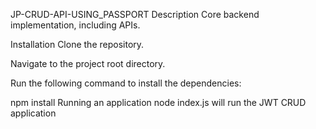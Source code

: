 JP-CRUD-API-USING_PASSPORT
Description Core backend implementation, including APIs.

Installation Clone the repository.

Navigate to the project root directory.

Run the following command to install the dependencies:

npm install Running an application node index.js will run the JWT CRUD application
